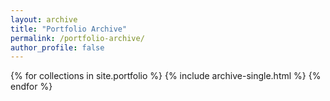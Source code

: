 ```yaml
---
layout: archive
title: "Portfolio Archive"
permalink: /portfolio-archive/
author_profile: false
---
```


{% for collections in site.portfolio %}
  {% include archive-single.html %}
{% endfor %}